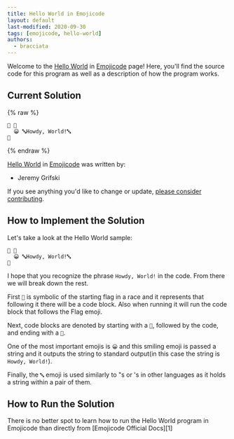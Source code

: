 ```yaml
---
title: Hello World in Emojicode
layout: default
last-modified: 2020-09-30
tags: [emojicode, hello-world]
authors:
  - bracciata
---
```


Welcome to the [Hello World](https://sampleprograms.io/projects/hello-world) in [Emojicode](https://sampleprograms.io/languages/emojicode) page! Here, you'll find the source code for this program as well as a description of how the program works.

## Current Solution

{% raw %}

```emojicode
🏁 🍇
  😀 🔤Howdy, World!🔤
🍉
```

{% endraw %}

[Hello World](https://sampleprograms.io/projects/hello-world) in [Emojicode](https://sampleprograms.io/languages/emojicode) was written by:

- Jeremy Grifski

If you see anything you'd like to change or update, [please consider contributing](https://github.com/TheRenegadeCoder/sample-programs).

## How to Implement the Solution

Let's take a look at the Hello World sample:

```emojicode
🏁 🍇
  😀 🔤Howdy, World!🔤
🍉
```

I hope that you recognize the phrase `Howdy, World!` in the code. From there we will break down the rest. 

First `🏁` is symbolic of the starting flag in a race and it represents that following it there will be a code block. Also when running it will run the code block that follows the Flag emoji.

Next, code blocks are denoted by starting with a `🍇`, followed by the code, and ending with a `🍉`.

One of the most important emojis is `😀` and this smiling emoji is passed a string and it outputs the string to standard output(in this case the string is `Howdy, World!`).

Finally, the `🔤` emoji is used similarly to "s or 's in other languages as it holds a string within a pair of them.


## How to Run the Solution

There is no better spot to learn how to run the Hello World program in Emojicode than directly from [Emojicode Official Docs][1]
